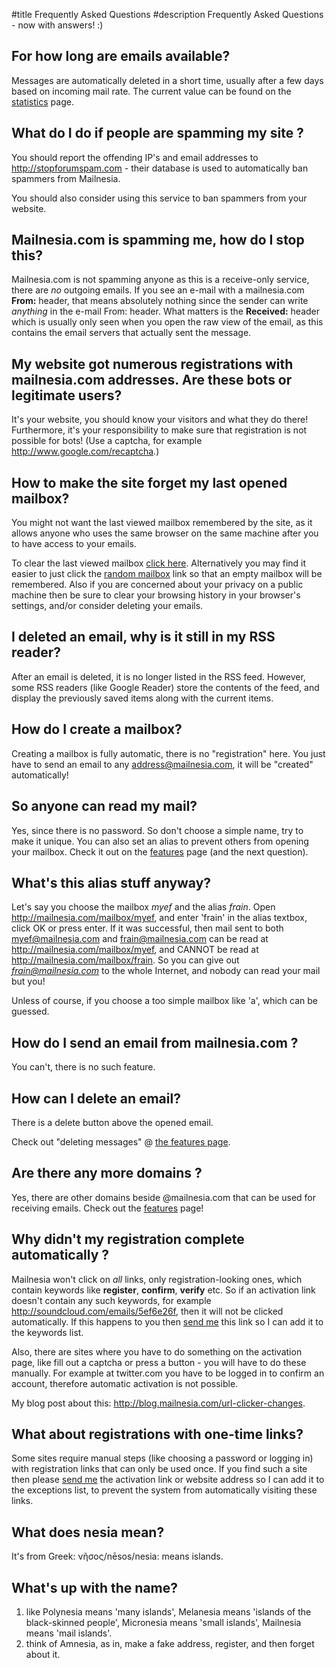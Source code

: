 #title Frequently Asked Questions
#description Frequently Asked Questions - now with answers! :)

<contents>

## For how long are emails available?

Messages are automatically deleted in a short time, usually after a few days based on incoming mail rate. The current value can be found on the [statistics](/stats.html) page.

## What do I do if people are spamming my site ?

You should report the offending IP's and email addresses to
<http://stopforumspam.com> - their database is used to automatically
ban spammers from Mailnesia.

You should also consider using this service to ban spammers from your
website.

## Mailnesia.com is spamming me, how do I stop this?

Mailnesia.com is not spamming anyone as this is a receive-only
service, there are *no* outgoing emails.  If you see an e-mail with a
mailnesia.com **From:** header, that means absolutely nothing since
the sender can write *anything* in the e-mail From: header.  What
matters is the **Received:** header which is usually only seen when
you open the raw view of the email, as this contains the email servers
that actually sent the message.

## My website got numerous registrations with mailnesia.com addresses.  Are these bots or legitimate users?

It's your website, you should know your visitors and what they do
there!  Furthermore, it's your responsibility to make sure that
registration is not possible for bots!  (Use a captcha, for example <http://www.google.com/recaptcha>.)

## How to make the site forget my last opened mailbox?

You might not want the last viewed mailbox remembered by the site, as
it allows anyone who uses the same browser on the same machine after
you to have access to your emails.

To clear the last viewed mailbox <a href="/FAQ.html" onclick="$.cookie('mailbox','', { path: '/' })">click here</a>.  Alternatively you may find it easier to just click the [random mailbox](/?random=1;redirect=1) link so that an empty mailbox will be remembered.  Also if you are concerned about your privacy on a public machine then be sure to clear your browsing history in your browser's settings, and/or consider deleting your emails.

## I deleted an email, why is it still in my RSS reader?

After an email is deleted, it is no longer listed in the RSS feed.
However, some RSS readers (like Google Reader) store the contents of
the feed, and display the previously saved items along with the
current items.

## How do I create a mailbox?

Creating a mailbox is fully automatic, there is no "registration"
here.  You just have to send an email to any address@mailnesia.com, it
will be "created" automatically!

## So anyone can read my mail?

Yes, since there is no password.  So don't choose a simple name, try
to make it unique.  You can also set an alias to prevent others from
opening your mailbox.  Check it out on the [features](/features.html) page (and the next
question).

## What's this alias stuff anyway?

Let's say you choose the mailbox *myef* and the alias *frain*.  Open
<http://mailnesia.com/mailbox/myef>, and enter 'frain' in the alias
textbox, click OK or press enter.  If it was successful, then mail
sent to both myef@mailnesia.com and frain@mailnesia.com can be read at
<http://mailnesia.com/mailbox/myef>, and CANNOT be read at
<http://mailnesia.com/mailbox/frain>.  So you can give out
*frain@mailnesia.com* to the whole Internet, and nobody can read your
mail but you!

Unless of course, if you choose a too simple mailbox like 'a', which can be guessed.

## How do I send an email from mailnesia.com ?

You can't, there is no such feature.

## How can I delete an email?

There is a delete button above the opened email.

Check out "deleting messages" @ [the features page](features.html#delete).

## Are there any more domains ?

Yes, there are other domains beside @mailnesia.com that can be used
for receiving emails.  Check out the [features](features.html#domain) page!

## Why didn't my registration complete automatically ?

Mailnesia won't click on *all* links, only registration-looking ones, which contain keywords like **register**, **confirm**, **verify** etc.  So if an activation link doesn't contain any such keywords, for example http://soundcloud.com/emails/5ef6e26f, then it will not be clicked automatically.  If this happens to you then [send me](contact.html) this link so I can add it to the keywords list.

Also, there are sites where you have to do something on the activation
page, like fill out a captcha or press a button - you will have to do
these manually.  For example at twitter.com you have to be logged in
to confirm an account, therefore automatic activation is not possible.

My blog post about this: <http://blog.mailnesia.com/url-clicker-changes>.

## What about registrations with one-time links?

Some sites require manual steps (like choosing a password or logging
in) with registration links that can only be used once. If you find
such a site then please [send me](contact.html) the activation link or website address
so I can add it to the exceptions list, to prevent the system from
automatically visiting these links.

## What does nesia mean?

It's from Greek: νῆσος/nēsos/nesia: means islands.

## What's up with the name?

 1. like Polynesia means 'many islands', Melanesia means 'islands of the black-skinned people',  Micronesia means 'small islands', Mailnesia means 'mail islands'.
 2. think of Amnesia, as in, make a fake address, register, and then forget about it.
